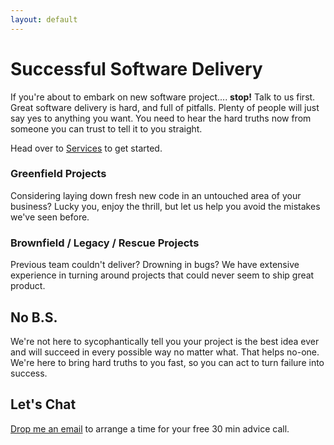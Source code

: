 ```yaml
---
layout: default
---
```

# Successful Software Delivery

If you're about to embark on new software project.... **stop!** Talk to us first. Great software delivery is hard, and full of pitfalls. Plenty of people will just say yes to anything you want. You need to hear the hard truths now from someone you can trust to tell it to you straight.

Head over to [Services](/services/) to get started.

### Greenfield Projects

Considering laying down fresh new code in an untouched area of your business? Lucky you, enjoy the thrill, but let us help you avoid the mistakes we've seen before.

### Brownfield / Legacy / Rescue Projects

Previous team couldn't deliver? Drowning in bugs? We have extensive experience in turning around projects that could never seem to ship great product.

## No B.S.

We're not here to sycophantically tell you your project is the best idea ever and will succeed in every possible way no matter what. That helps no-one. We're here to bring hard truths to you fast, so you can act to turn failure into success.

## Let's Chat

[Drop me an email](mailto:consulting@timwise.co.uk) to arrange a time for your free 30 min advice call.
